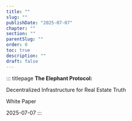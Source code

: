 ```yaml
---
title: ""
slug: ""
publishDate: "2025-07-07"
chapter: ""
section: ""
parentSlug: ""
order: 0
toc: true
description: ""
draft: false
---
```


::: titlepage
**The Elephant Protocol:**

Decentralized Infrastructure for Real Estate Truth

White Paper

2025-07-07
:::
